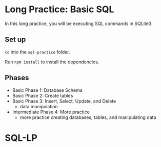 # Long Practice: Basic SQL

In this long practice, you will be executing SQL commands in SQLite3.

## Set up

`cd` into the `sql-practice` folder.

Run `npm install` to install the dependencies.

## Phases

* Basic Phase 1: Database Schema
* Basic Phase 2: Create tables
* Basic Phase 3: Insert, Select, Update, and Delete
  * data manipulation
* Intermediate Phase 4: More practice
  * more practice creating databases, tables, and manipulating data
# SQL-LP
